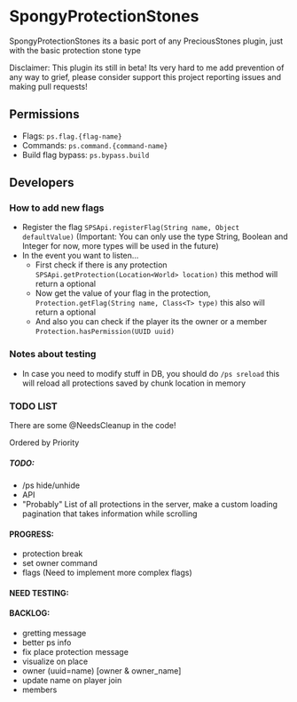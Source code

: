 # SpongyProtectionStones

SpongyProtectionStones its a basic port of any PreciousStones plugin, just with the basic protection stone type

Disclaimer: This plugin its still in beta! Its very hard to me add prevention of any way to grief, please consider support this project reporting issues and making pull requests! 

## Permissions
+ Flags: `ps.flag.{flag-name}`
+ Commands: `ps.command.{command-name}`
+ Build flag bypass: `ps.bypass.build`

## Developers

### How to add new flags
+ Register the flag `SPSApi.registerFlag(String name, Object defaultValue)` (Important: You can only use the type String, Boolean and Integer for now, more types will be used in the future)
+ In the event you want to listen...
	+ First check if there is any protection `SPSApi.getProtection(Location<World> location)` this method will return a optional
	+ Now get the value of your flag in the protection, `Protection.getFlag(String name, Class<T> type)` this also will return a optional
	+ And also you can check if the player its the owner or a member `Protection.hasPermission(UUID uuid)`


### Notes about testing
+ In case you need to modify stuff in DB, you should do `/ps sreload` this will reload all protections saved by chunk location in memory 

### TODO LIST

There are some @NeedsCleanup in the code!

Ordered by Priority

##### TODO:
+ /ps hide/unhide
+ API
+ "Probably" List of all protections in the server, make a custom loading pagination that takes information while scrolling

#### PROGRESS:
+ protection break
+ set owner command
+ flags (Need to implement more complex flags)

#### NEED TESTING:

#### BACKLOG:
+ gretting message
+ better ps info
+ fix place protection message
+ visualize on place
+ owner (uuid=name) [owner & owner_name]
+ update name on player join
+ members